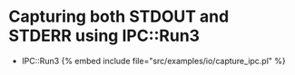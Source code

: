 # Capturing both STDOUT and STDERR using IPC::Run3

* IPC::Run3
{% embed include file="src/examples/io/capture_ipc.pl" %}


